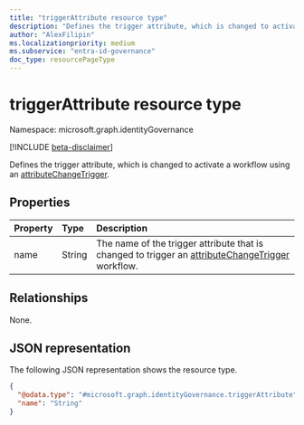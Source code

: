 ```yaml
---
title: "triggerAttribute resource type"
description: "Defines the trigger attribute, which is changed to activate a workflow using an attributeChangeTrigger."
author: "AlexFilipin"
ms.localizationpriority: medium
ms.subservice: "entra-id-governance"
doc_type: resourcePageType
---
```


# triggerAttribute resource type

Namespace: microsoft.graph.identityGovernance

[!INCLUDE [beta-disclaimer](../../includes/beta-disclaimer.md)]

Defines the trigger attribute, which is changed to activate a workflow using an [attributeChangeTrigger](../resources/identitygovernance-attributechangetrigger.md).

## Properties
|Property|Type|Description|
|:---|:---|:---|
|name|String|The name of the trigger attribute that is changed to trigger an [attributeChangeTrigger](../resources/identitygovernance-attributechangetrigger.md) workflow.|

## Relationships
None.

## JSON representation
The following JSON representation shows the resource type.
<!-- {
  "blockType": "resource",
  "@odata.type": "microsoft.graph.identityGovernance.triggerAttribute"
}
-->
``` json
{
  "@odata.type": "#microsoft.graph.identityGovernance.triggerAttribute",
  "name": "String"
}
```

